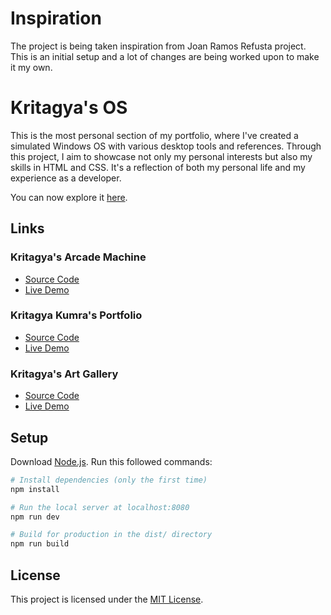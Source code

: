# Inspiration

The project is being taken inspiration from Joan Ramos Refusta project. This is an initial setup and a lot of changes are being worked upon to make it my own.

# Kritagya's OS

This is the most personal section of my portfolio, where I've created a simulated Windows OS with various desktop tools and references. Through this project, I aim to showcase not only my personal interests but also my skills in HTML and CSS. It's a reflection of both my personal life and my experience as a developer.

You can now explore it [here](https://Kritagya-os.vercel.app/).

## Links

### Kritagya's Arcade Machine

- [Source Code](https://github.com/jrefusta/Kritagya-arcade-machine)
- [Live Demo](https://Kritagya-arcade-machine.vercel.app/)

### Kritagya Kumra's Portfolio

- [Source Code](https://github.com/jrefusta/Kritagya-portfolio)
- [Live Demo](https://Kritagyaramosrefusta.com/)

### Kritagya's Art Gallery

- [Source Code](https://github.com/jrefusta/Kritagya-art-gallery)
- [Live Demo](https://Kritagya-art-gallery.vercel.app/)

## Setup

Download [Node.js](https://nodejs.org/en/download/).
Run this followed commands:

```bash
# Install dependencies (only the first time)
npm install

# Run the local server at localhost:8080
npm run dev

# Build for production in the dist/ directory
npm run build
```

## License

This project is licensed under the [MIT License](LICENSE).
